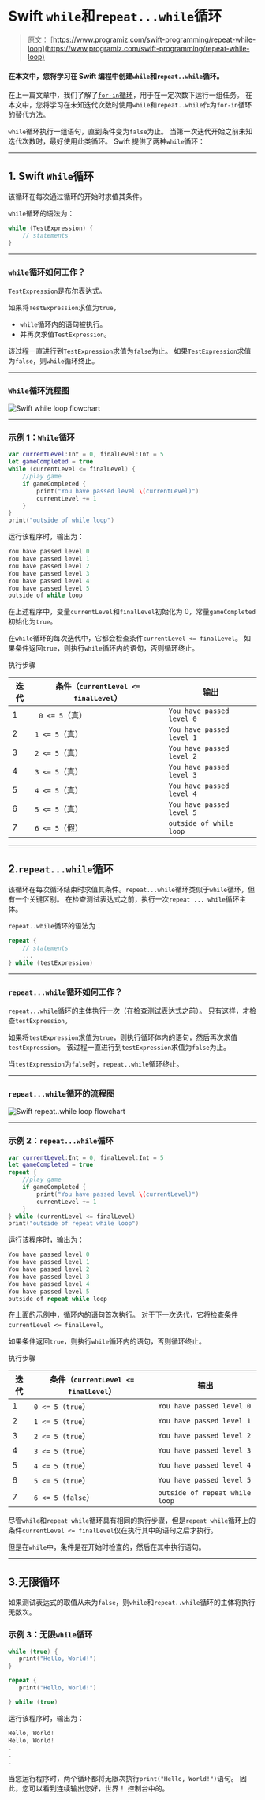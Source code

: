 # Swift `while`和`repeat...while`循环

> 原文： [https://www.programiz.com/swift-programming/repeat-while-loop](https://www.programiz.com/swift-programming/repeat-while-loop)

#### 在本文中，您将学习在 Swift 编程中创建`while`和`repeat..while`循环。

在上一篇文章中，我们了解了[`for-in`循环](/swift-programming/for-in-loop "Swift for-in loop")，用于在一定次数下运行一组任务。 在本文中，您将学习在未知迭代次数时使用`while`和`repeat..while`作为`for-in`循环的替代方法。

`while`循环执行一组语句，直到条件变为`false`为止。 当第一次迭代开始之前未知迭代次数时，最好使用此类循环。 Swift 提供了两种`while`循环：

* * *

## 1\. Swift `While`循环

该循环在每次通过循环的开始时求值其条件。

`while`循环的语法为：

```swift
while (TestExpression) {
    // statements
}
```

* * *

### `while`循环如何工作？

`TestExpression`是布尔表达式。

如果将`TestExpression`求值为`true`，

*   `while`循环内的语句被执行。
*   并再次求值`TestExpression`。

该过程一直进行到`TestExpression`求值为`false`为止。 如果`TestExpression`求值为`false`，则`while`循环终止。

* * *

### `While`循环流程图

![Swift while loop flowchart](img/bf8ebb093c13c62cfa55610bdc163b19.png "Swift while loop flowchart")

* * *

### 示例 1：`While`循环

```swift
var currentLevel:Int = 0, finalLevel:Int = 5
let gameCompleted = true
while (currentLevel <= finalLevel) {
    //play game
    if gameCompleted {
        print("You have passed level \(currentLevel)")
        currentLevel += 1
    }
}
print("outside of while loop")
```

运行该程序时，输出为：

```swift
You have passed level 0
You have passed level 1
You have passed level 2
You have passed level 3
You have passed level 4
You have passed level 5
outside of while loop 
```

在上述程序中，变量`currentLevel`和`finalLevel`初始化为 0，常量`gameCompleted`初始化为`true`。

在`while`循环的每次迭代中，它都会检查条件`currentLevel <= finalLevel`。 如果条件返回`true`，则执行`while`循环内的语句，否则循环终止。

执行步骤

| 迭代 | 条件（`currentLevel <= finalLevel`） | 输出 |
| --- | --- | --- |
| 1 |` 0 <= 5`（真） | `You have passed level 0` |
| 2 | `1 <= 5`（真） | `You have passed level 1` |
| 3 | `2 <= 5`（真） | `You have passed level 2` |
| 4 | `3 <= 5`（真） | `You have passed level 3` |
| 5 | `4 <= 5`（真） | `You have passed level 4` |
| 6 | `5 <= 5`（真） | `You have passed level 5` |
| 7 | `6 <= 5`（假） | `outside of while loop ` |

* * *

## 2.`repeat...while`循环

该循环在每次循环结束时求值其条件。`repeat...while`循环类似于`while`循环，但有一个关键区别。 在检查测试表达式之前，执行一次`repeat ... while`循环主体。

`repeat..while`循环的语法为：

```swift
repeat {
    // statements
    ...
} while (testExpression)
```

* * *

### `repeat...while`循环如何工作？

`repeat...while`循环的主体执行一次（在检查测试表达式之前）。 只有这样，才检查`testExpression`。

如果将`testExpression`求值为`true`，则执行循环体内的语句，然后再次求值`testExpression`。 该过程一直进行到`testExpression`求值为`false`为止。

当`testExpression`为`false`时，`repeat..while`循环终止。

* * *

### `repeat...while`循环的流程图

![Swift repeat..while loop flowchart](img/8196f58c6f075e2d0ea80b8f6e9ad8f2.png "Swift repeat..while loop flowchart")

* * *

### 示例 2：`repeat...while`循环

```swift
var currentLevel:Int = 0, finalLevel:Int = 5
let gameCompleted = true
repeat {
    //play game
    if gameCompleted {
        print("You have passed level \(currentLevel)")
        currentLevel += 1
    }
} while (currentLevel <= finalLevel)
print("outside of repeat while loop") 
```

运行该程序时，输出为：

```swift
You have passed level 0
You have passed level 1
You have passed level 2
You have passed level 3
You have passed level 4
You have passed level 5
outside of repeat while loop 
```

在上面的示例中，循环内的语句首次执行。 对于下一次迭代，它将检查条件`currentLevel <= finalLevel`。

如果条件返回`true`，则执行`while`循环内的语句，否则循环终止。

执行步骤

| 迭代 | 条件（`currentLevel <= finalLevel`） | 输出 |
| --- | --- | --- |
| 1 | `0 <= 5`（`true`） | `You have passed level 0` |
| 2 | `1 <= 5`（`true`） | `You have passed level 1` |
| 3 | `2 <= 5`（`true`） | `You have passed level 2` |
| 4 | `3 <= 5`（`true`） | `You have passed level 3` |
| 5 | `4 <= 5`（`true`） | `You have passed level 4` |
| 6 | `5 <= 5`（`true`） | `You have passed level 5` |
| 7 | `6 <= 5`（`false`） | `outside of repeat while loop ` |

尽管`while`和`repeat while`循环具有相同的执行步骤，但是`repeat while`循环上的条件`currentLevel <= finalLevel`仅在执行其中的语句之后才执行。

但是在`while`中，条件是在开始时检查的，然后在其中执行语句。

* * *

## 3.无限循环

如果测试表达式的取值从未为`false`，则`while`和`repeat..while`循环的主体将执行无数次。

### 示例 3：无限`while`循环

```swift
while (true) {
   print("Hello, World!")
}
```

```swift
repeat {
   print("Hello, World!")

} while (true)
```

运行该程序时，输出为：

```swift
Hello, World!
Hello, World!
.
.
.
```

当您运行程序时，两个循环都将无限次执行`print("Hello, World!")`语句。 因此，您可以看到连续输出<string>您好，世界！ 控制台中的</string>。